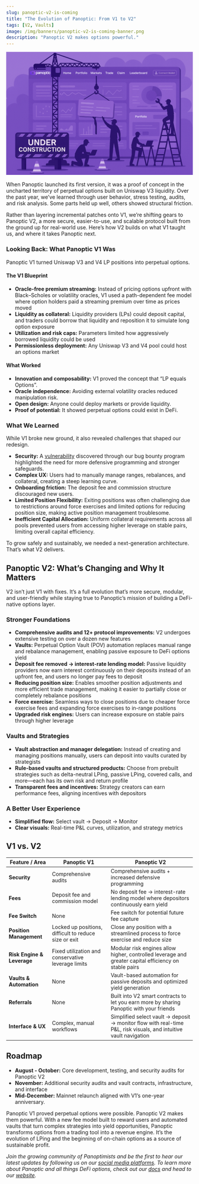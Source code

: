 ```yaml
---
slug: panoptic-v2-is-coming
title: "The Evolution of Panoptic: From V1 to V2"
tags: [V2, Vaults]
image: /img/banners/panoptic-v2-is-coming-banner.png
description: "Panoptic V2 makes options powerful."
---
```


![](./01.png)

When Panoptic launched its first version, it was a proof of concept in the uncharted territory of perpetual options built on Uniswap V3 liquidity. Over the past year, we’ve learned through user behavior, stress testing, audits, and risk analysis. Some parts held up well, others showed structural friction.

Rather than layering incremental patches onto V1, we’re shifting gears to Panoptic V2, a more secure, easier-to-use, and scalable protocol built from the ground up for real-world use. Here’s how V2 builds on what V1 taught us, and where it takes Panoptic next.

### Looking Back: What Panoptic V1 Was

Panoptic V1 turned Uniswap V3 and V4 LP positions into perpetual options.

#### The V1 Blueprint

-   **Oracle-free premium streaming:** Instead of pricing options upfront with Black–Scholes or volatility oracles, V1 used a path-dependent fee model where option holders paid a streaming premium over time as prices moved
-   **Liquidity as collateral:** Liquidity providers (LPs) could deposit capital, and traders could borrow that liquidity and reposition it to simulate long option exposure
-   **Utilization and risk caps:** Parameters limited how aggressively borrowed liquidity could be used
-   **Permissionless deployment:** Any Uniswap V3 and V4 pool could host an options market
    

#### What Worked
-   **Innovation and composability:** V1 proved the concept that “LP equals Options”.
-   **Oracle independence:** Avoiding external volatility oracles reduced manipulation risk.
-   **Open design:** Anyone could deploy markets or provide liquidity.
-   **Proof of potential:** It showed perpetual options could exist in DeFi.  
      
    

### What We Learned

While V1 broke new ground, it also revealed challenges that shaped our redesign.
-   **Security:** A [vulnerability](/blog/position-spoofing-post-mortem) discovered through our bug bounty program highlighted the need for more defensive programming and stronger safeguards.
-   **Complex UX:** Users had to manually manage ranges, rebalances, and collateral, creating a steep learning curve.  
-   **Onboarding friction:** The deposit fee and commission structure discouraged new users.   
-   **Limited Position Flexibility:** Exiting positions was often challenging due to restrictions around force exercises and limited options for reducing position size, making active position management troublesome.
-   **Inefficient Capital Allocation:** Uniform collateral requirements across all pools prevented users from accessing higher leverage on stable pairs, limiting overall capital efficiency.
    

To grow safely and sustainably, we needed a next-generation architecture. That’s what V2 delivers.

## Panoptic V2: What’s Changing and Why It Matters

V2 isn’t just V1 with fixes. It’s a full evolution that’s more secure, modular, and user-friendly while staying true to Panoptic’s mission of building a DeFi-native options layer.

### Stronger Foundations
-   **Comprehensive audits and 12+ protocol improvements:** V2 undergoes extensive testing on over a dozen new features  
-   **Vaults:** Perpetual Option Vault (POV) automation replaces manual range and rebalance management, enabling passive exposure to DeFi options yield
-   **Deposit fee removed → interest-rate lending model:** Passive liquidity providers now earn interest continuously on their deposits instead of an upfront fee, and users no longer pay fees to deposit
-   **Reducing position size:** Enables smoother position adjustments and more efficient trade management, making it easier to partially close or completely rebalance positions
-   **Force exercise:** Seamless ways to close positions due to cheaper force exercise fees and expanding force exercises to in-range positions
-   **Upgraded risk engines:** Users can increase exposure on stable pairs through higher leverage
    

### Vaults and Strategies

-   **Vault abstraction and manager delegation:** Instead of creating and managing positions manually, users can deposit into vaults curated by strategists    
-   **Rule-based vaults and structured products:** Choose from prebuilt strategies such as delta-neutral LPing, passive LPing, covered calls, and more—each has its own risk and return profile   
-   **Transparent fees and incentives:** Strategy creators can earn performance fees, aligning incentives with depositors
    

### A Better User Experience

-   **Simplified flow:** Select vault → Deposit → Monitor
-   **Clear visuals:** Real-time P&L curves, utilization, and strategy metrics
    
## V1 vs. V2

| Feature / Area          | Panoptic V1                                                                 | Panoptic V2                                                                                                             |
|-------------------------|------------------------------------------------------------------------------|-------------------------------------------------------------------------------------------------------------------------|
| **Security**            | Comprehensive audits                                                        | Comprehensive audits + increased defensive programming                                                         |
| **Fees**               | Deposit fee and commission model                                           | No deposit fee → interest-rate lending model where depositors continuously earn yield                                  |
| **Fee Switch**               | None                                                                 | Fee switch for potential future fee capture                                  |
| **Position Management** | Locked up positions, difficult to reduce size or exit                      | Close any position with a streamlined process to force exercise and reduce size                                         |
| **Risk Engine & Leverage** | Fixed utilization and conservative leverage limits                      | Modular risk engines allow higher, controlled leverage and greater capital efficiency on stable pairs                  |
| **Vaults & Automation** | None                                                                        | Vault-based automation for passive deposits and optimized yield generation                                             |
| **Referrals**           | None                                                                        | Built into V2 smart contracts to let you earn more by sharing Panoptic with your friends                               |
| **Interface & UX**      | Complex, manual workflows                                                  | Simplified select vault → deposit → monitor flow with real-time P&L, risk visuals, and intuitive vault navigation     |
  

## Roadmap

-   **August - October:** Core development, testing, and security audits for Panoptic V2
- **November:** Additional security audits and vault contracts, infrastructure, and interface
-   **Mid-December:** Mainnet relaunch aligned with V1’s one-year anniversary.

Panoptic V1 proved perpetual options were possible. Panoptic V2 makes them powerful. With a new fee model built to reward users and automated vaults that turn complex strategies into yield opportunities, Panoptic transforms options from a trading tool into a revenue engine. It’s the evolution of LPing and the beginning of on-chain options as a source of sustainable profit.

*Join the growing community of Panoptimists and be the first to hear our latest updates by following us on our [social media platforms](https://links.panoptic.xyz/all). To learn more about Panoptic and all things DeFi options, check out our [docs](https://panoptic.xyz/docs/intro) and head to our [website](https://panoptic.xyz/).*
